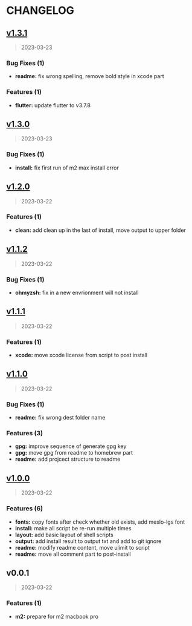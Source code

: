 # CHANGELOG

## [v1.3.1](https://github.com/Chindada/macos_dev_setup/compare/v1.3.0...v1.3.1)

> 2023-03-23

### Bug Fixes (1)

* **readme:** fix wrong spelling, remove bold style in xcode part

### Features (1)

* **flutter:** update flutter to v3.7.8

## [v1.3.0](https://github.com/Chindada/macos_dev_setup/compare/v1.2.0...v1.3.0)

> 2023-03-23

### Bug Fixes (1)

* **install:** fix first run of m2 max install error

## [v1.2.0](https://github.com/Chindada/macos_dev_setup/compare/v1.1.2...v1.2.0)

> 2023-03-22

### Features (1)

* **clean:** add clean up in the last of install, move output to upper folder

## [v1.1.2](https://github.com/Chindada/macos_dev_setup/compare/v1.1.1...v1.1.2)

> 2023-03-22

### Bug Fixes (1)

* **ohmyzsh:** fix in a new envrionment will not install

## [v1.1.1](https://github.com/Chindada/macos_dev_setup/compare/v1.1.0...v1.1.1)

> 2023-03-22

### Features (1)

* **xcode:** move xcode license from script to post install

## [v1.1.0](https://github.com/Chindada/macos_dev_setup/compare/v1.0.0...v1.1.0)

> 2023-03-22

### Bug Fixes (1)

* **readme:** fix wrong dest folder name

### Features (3)

* **gpg:** improve sequence of generate gpg key
* **gpg:** move gpg from readme to homebrew part
* **readme:** add projcect structure to readme

## [v1.0.0](https://github.com/Chindada/macos_dev_setup/compare/v0.0.1...v1.0.0)

> 2023-03-22

### Features (6)

* **fonts:** copy fonts after check whether old exists, add meslo-lgs font
* **install:** make all script be re-run multiple times
* **layout:** add basic layout of shell scripts
* **output:** add install result to output txt and add to git ignore
* **readme:** modify readme content, move ulimit to script
* **readme:** move all comment part to post-install

## v0.0.1

> 2023-03-22

### Features (1)

* **m2:** prepare for m2 macbook pro
